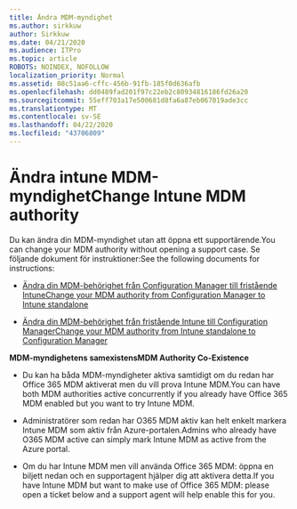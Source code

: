 ```yaml
---
title: Ändra MDM-myndighet
ms.author: sirkkuw
author: Sirkkuw
ms.date: 04/21/2020
ms.audience: ITPro
ms.topic: article
ROBOTS: NOINDEX, NOFOLLOW
localization_priority: Normal
ms.assetid: 08c51aa6-cffc-456b-91fb-185f0d636afb
ms.openlocfilehash: dd0489fad201f97c22eb2c80934816186fd26a20
ms.sourcegitcommit: 55eff703a17e500681d8fa6a87eb067019ade3cc
ms.translationtype: MT
ms.contentlocale: sv-SE
ms.lasthandoff: 04/22/2020
ms.locfileid: "43706809"
---
```

# <a name="change-intune-mdm-authority"></a><span data-ttu-id="f206a-102">Ändra intune MDM-myndighet</span><span class="sxs-lookup"><span data-stu-id="f206a-102">Change Intune MDM authority</span></span>

<span data-ttu-id="f206a-103">Du kan ändra din MDM-myndighet utan att öppna ett supportärende.</span><span class="sxs-lookup"><span data-stu-id="f206a-103">You can change your MDM authority without opening a support case.</span></span> <span data-ttu-id="f206a-104">Se följande dokument för instruktioner:</span><span class="sxs-lookup"><span data-stu-id="f206a-104">See the following documents for instructions:</span></span>
  
- [<span data-ttu-id="f206a-105">Ändra din MDM-behörighet från Configuration Manager till fristående Intune</span><span class="sxs-lookup"><span data-stu-id="f206a-105">Change your MDM authority from Configuration Manager to Intune standalone</span></span>](https://docs.microsoft.com/configmgr/mdm/deploy-use/migrate-change-mdm-authority)
    
- [<span data-ttu-id="f206a-106">Ändra din MDM-behörighet från fristående Intune till Configuration Manager</span><span class="sxs-lookup"><span data-stu-id="f206a-106">Change your MDM authority from Intune standalone to Configuration Manager</span></span>](https://docs.microsoft.com/configmgr/mdm/deploy-use/change-mdm-authority)
    
 <span data-ttu-id="f206a-107">**MDM-myndighetens samexistens**</span><span class="sxs-lookup"><span data-stu-id="f206a-107">**MDM Authority Co-Existence**</span></span>
  
- <span data-ttu-id="f206a-108">Du kan ha båda MDM-myndigheter aktiva samtidigt om du redan har Office 365 MDM aktiverat men du vill prova Intune MDM.</span><span class="sxs-lookup"><span data-stu-id="f206a-108">You can have both MDM authorities active concurrently if you already have Office 365 MDM enabled but you want to try Intune MDM.</span></span>
    
- <span data-ttu-id="f206a-109">Administratörer som redan har O365 MDM aktiv kan helt enkelt markera Intune MDM som aktiv från Azure-portalen.</span><span class="sxs-lookup"><span data-stu-id="f206a-109">Admins who already have O365 MDM active can simply mark Intune MDM as active from the Azure portal.</span></span>
    
- <span data-ttu-id="f206a-110">Om du har Intune MDM men vill använda Office 365 MDM: öppna en biljett nedan och en supportagent hjälper dig att aktivera detta.</span><span class="sxs-lookup"><span data-stu-id="f206a-110">If you have Intune MDM but want to make use of Office 365 MDM: please open a ticket below and a support agent will help enable this for you.</span></span>
    

